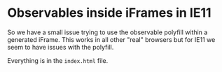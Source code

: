 # Observables inside iFrames in IE11

So we have a small issue trying to use the observable polyfill within a generated iFrame. This works in all other "real" browsers but for IE11 we seem to have issues with the polyfill.

Everything is in the `index.html` file.
